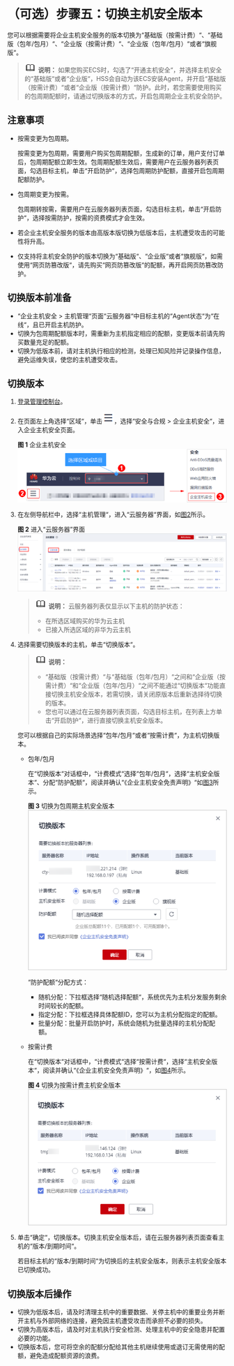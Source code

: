 # （可选）步骤五：切换主机安全版本<a name="hss_01_0174"></a>

您可以根据需要将企业主机安全服务的版本切换为“基础版（按需计费）“、“基础版（包年/包月）“、“企业版（按需计费）“、“企业版（包年/包月）“或者“旗舰版“。

>![](public_sys-resources/icon-note.gif) **说明：** 
>如果您购买ECS时，勾选了“开通主机安全“，并选择主机安全的“基础版“或者“企业版“，HSS会自动为该ECS安装Agent，并开启“基础版（按需计费）“或者“企业版（按需计费）“防护。此时，若您需要使用购买的包周期配额时，请通过切换版本的方式，开启包周期企业主机安全防护。

## 注意事项<a name="section17431035141713"></a>

-   按需变更为包周期。

    按需变更为包周期，需要用户购买包周期配额，生成新的订单，用户支付订单后，包周期配额立即生效。包周期配额生效后，需要用户在云服务器列表页面，勾选目标主机，单击“开启防护“，选择包周期防护配额，直接开启包周期配额防护。

-   包周期变更为按需。

    包周期转按需，需要用户在云服务器列表页面，勾选目标主机，单击“开启防护“，选择按需防护，按需的资费模式才会生效。


-   若企业主机安全服务的版本由高版本版切换为低版本后，主机遭受攻击的可能性将升高。
-   仅支持将主机安全防护的版本切换为“基础版“、“企业版“或者“旗舰版“，如需使用“网页防篡改版“，请先购买“网页防篡改版“的配额，再开启网页防篡改防护。

## 切换版本前准备<a name="section11575432413"></a>

-   “企业主机安全  \>  主机管理“页面“云服务器“中目标主机的“Agent状态“为“在线“，且已开启主机防护。
-   切换为包周期配额版本时，需重新为主机指定相应的配额，变更版本前请先购买数量充足的配额。
-   切换为低版本前，请对主机执行相应的检测，处理已知风险并记录操作信息，避免运维失误，使您的主机遭受攻击。

## 切换版本<a name="section4509635125819"></a>

1.  [登录管理控制台](https://console.huaweicloud.com)。
2.  在页面左上角选择“区域“，单击![](figures/icon-servicelist.png)，选择“安全与合规  \>  企业主机安全“，进入企业主机安全页面。

    **图 1**  企业主机安全<a name="hss_01_0229_fig65591238182410"></a>  
    ![](figures/企业主机安全.png "企业主机安全")

3.  在左侧导航栏中，选择“主机管理“，进入“云服务器“界面，如[图2](#hss_01_0230_fig4214155420111)所示。

    **图 2**  进入“云服务器”界面<a name="hss_01_0230_fig4214155420111"></a>  
    ![](figures/进入-云服务器-界面.png "进入-云服务器-界面")

    >![](public_sys-resources/icon-note.gif) **说明：** 
    >云服务器列表仅显示以下主机的防护状态：
    >-   在所选区域购买的华为云主机
    >-   已接入所选区域的非华为云主机

4.  选择需要切换版本的主机，单击“切换版本“。

    >![](public_sys-resources/icon-note.gif) **说明：** 
    >-   “基础版（按需计费）“与“基础版（包年/包月）“之间和“企业版（按需计费）“和“企业版（包年/包月）“之间不能通过“切换版本“功能直接切换主机安全版本，若需切换，请关闭原版本后重新选择待切换的版本。
    >-   您也可以通过在云服务器列表页面，勾选目标主机，在列表上方单击“开启防护“，进行直接切换主机安全版本。

    您可以根据自己的实际场景选择“包年/包月“或者“按需计费“，为主机切换版本。

    -   包年/包月

        在“切换版本“对话框中，“计费模式“选择“包年/包月“，选择“主机安全版本“、分配“防护配额“，阅读并确认“《企业主机安全免责声明》“如[图3](#fig1948371820182)所示。

        **图 3**  切换为包周期主机安全版本<a name="fig1948371820182"></a>  
        ![](figures/切换为包周期主机安全版本.png "切换为包周期主机安全版本")

        “防护配额“分配方式：

        -   随机分配：下拉框选择“随机选择配额“，系统优先为主机分发服务剩余时间较长的配额。
        -   指定分配：下拉框选择具体配额ID，您可以为主机分配指定的配额。
        -   批量分配：批量开启防护时，系统会随机为批量选择的主机分配配额。

    -   按需计费

        在“切换版本“对话框中，“计费模式“选择“按需计费“，选择“主机安全版本“，阅读并确认“《企业主机安全免责声明》“，如[图4](#fig4120193142412)所示。

        **图 4**  切换为按需计费主机安全版本<a name="fig4120193142412"></a>  
        ![](figures/切换为按需计费主机安全版本.png "切换为按需计费主机安全版本")

5.  单击“确定“，切换版本。切换主机安全版本后，请在云服务器列表页面查看主机的“版本/到期时间“。

    若目标主机的“版本/到期时间“为切换后的主机安全版本，则表示主机安全版本已切换成功。


## 切换版本后操作<a name="section13313143958"></a>

-   切换为低版本后，请及时清理主机中的重要数据、关停主机中的重要业务并断开主机与外部网络的连接，避免因主机遭受攻击而承担不必要的损失。
-   切换为高版本后，请及时对主机执行安全检测、处理主机中的安全隐患并配置必要的功能。
-   切换版本后，您可将空余的配额分配给其他主机继续使用或退订无需使用的配额，避免造成配额资源的浪费。

